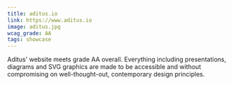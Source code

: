```yaml
---
title: aditus.io
link: https://www.aditus.io
image: aditus.jpg
wcag_grade: AA
tags: showcase
---
```


Aditus' website meets grade AA overall. Everything including presentations, diagrams and SVG graphics are made to be accessible and without compromising on well-thought-out, contemporary design principles.
